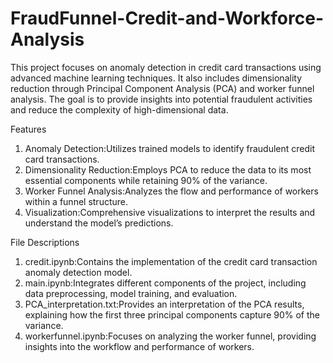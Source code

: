 # FraudFunnel-Credit-and-Workforce-Analysis

This project focuses on anomaly detection in credit card transactions using advanced machine learning techniques. It also includes dimensionality reduction through Principal Component Analysis (PCA) and worker funnel analysis. The goal is to provide insights into potential fraudulent activities and reduce the complexity of high-dimensional data.

Features

1. Anomaly Detection:Utilizes trained models to identify fraudulent credit card transactions.
2. Dimensionality Reduction:Employs PCA to reduce the data to its most essential components while retaining 90% of the variance.
3. Worker Funnel Analysis:Analyzes the flow and performance of workers within a funnel structure.
4. Visualization:Comprehensive visualizations to interpret the results and understand the model’s predictions.

File Descriptions

1. credit.ipynb:Contains the implementation of the credit card transaction anomaly detection model.
2. main.ipynb:Integrates different components of the project, including data preprocessing, model training, and evaluation.
3. PCA_interpretation.txt:Provides an interpretation of the PCA results, explaining how the first three principal components capture 90% of the variance.
4. workerfunnel.ipynb:Focuses on analyzing the worker funnel, providing insights into the workflow and performance of workers.
